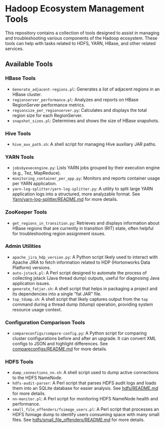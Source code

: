 # Hadoop Ecosystem Management Tools

This repository contains a collection of tools designed to assist in managing and troubleshooting various components of the Hadoop ecosystem. These tools can help with tasks related to HDFS, YARN, HBase, and other related services.

## Available Tools

### HBase Tools
- `Generate_adjacent-regions.pl`: Generates a list of adjacent regions in an HBase cluster.
- `regionserver_performance.pl`: Analyzes and reports on HBase RegionServer performance metrics.
- `regionsize_per_regionserver.py`: Calculates and displays the total region size for each RegionServer.
- `snapshot_sizes.pl`: Determines and shows the size of HBase snapshots.

### Hive Tools
- `hive_aux_path.sh`: A shell script for managing Hive auxiliary JAR paths.

### YARN Tools
- `jobsbyexecengine.py`: Lists YARN jobs grouped by their execution engine (e.g., Tez, MapReduce).
- `monitoring_container_per_app.py`: Monitors and reports container usage per YARN application.
- `yarn-log-splitter/yarn-log-splitter.py`: A utility to split large YARN application logs into a structured, more analyzable format. See [Yarn/yarn-log-splitter/README.md](Yarn/yarn-log-splitter/README.md) for more details.

### ZooKeeper Tools
- `get_regions_in_transition.py`: Retrieves and displays information about HBase regions that are currently in transition (RIT) state, often helpful for troubleshooting region assignment issues.

### Admin Utilities
- `apache_jira_hdp_version.py`: A Python script likely used to interact with Apache JIRA to fetch information related to HDP (Hortonworks Data Platform) versions.
- `auto-jstack.pl`: A Perl script designed to automate the process of collecting jstack (Java thread dump) outputs, useful for diagnosing Java application issues.
- `generate_fatjar.sh`: A shell script that helps in packaging a project and its dependencies into a single "fat JAR" file.
- `top_tdump.sh`: A shell script that likely captures output from the `top` command during a thread dump (tdump) operation, providing system resource usage context.

### Configuration Comparison Tools
- `compareconfigs/compare-config.py`: A Python script for comparing cluster configurations before and after an upgrade. It can convert XML configs to JSON and highlight differences. See [compareconfigs/README.md](compareconfigs/README.md) for more details.

### HDFS Tools
- `dump_connections_nn.sh`: A shell script used to dump active connections to the HDFS NameNode.
- `hdfs-audit-parser`: A Perl script that parses HDFS audit logs and loads them into an SQLite database for easier analysis. See [hdfs/README.md](hdfs/README.md) for more details.
- `nn-monitor.pl`: A Perl script for monitoring HDFS NameNode health and performance.
- `small_file_offenders/fsimage_users.pl`: A Perl script that processes an HDFS fsimage dump to identify users consuming space with many small files. See [hdfs/small_file_offenders/README.md](hdfs/small_file_offenders/README.md) for more details.
